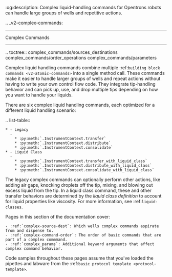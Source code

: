 :og:description: Complex liquid-handling commands for Opentrons robots can handle large groups of wells and repetitive actions.

.. _v2-complex-commands:

****************
Complex Commands
****************

.. toctree::
    complex_commands/sources_destinations
    complex_commands/order_operations
    complex_commands/parameters

Complex liquid handling commands combine multiple :ref:`building block commands <v2-atomic-commands>` into a single method call. These commands make it easier to handle larger groups of wells and repeat actions without having to write your own control flow code. They integrate tip-handling behavior and can pick up, use, and drop multiple tips depending on how you want to handle your liquids.

There are six complex liquid handling commands, each optimized for a different liquid handling scenario:

.. list-table::

    * - Legacy
      -
        * :py:meth:`.InstrumentContext.transfer`
        * :py:meth:`.InstrumentContext.distribute`
        * :py:meth:`.InstrumentContext.consolidate`
    * - Liquid Class
      -
        * :py:meth:`.InstrumentContext.transfer_with_liquid_class`
        * :py:meth:`.InstrumentContext.distribute_with_liquid_class`
        * :py:meth:`.InstrumentContext.consolidate_with_liquid_class`

The legacy complex commands can optionally perform other actions, like adding air gaps, knocking droplets off the tip, mixing, and blowing out excess liquid from the tip. In a liquid class command, these and other transfer behaviors are determined by the *liquid class definition* to account for liquid properties like viscosity. For more information, see :ref:`liquid-classes`.

Pages in this section of the documentation cover:

    - :ref:`complex-source-dest`: Which wells complex commands aspirate from and dispense to.
    - :ref:`complex-command-order`: The order of basic commands that are part of a complex commmand.
    - :ref:`complex_params`: Additional keyword arguments that affect complex command behavior.

Code samples throughout these pages assume that you've loaded the pipettes and labware from the :ref:`basic protocol template <protocol-template>`.

